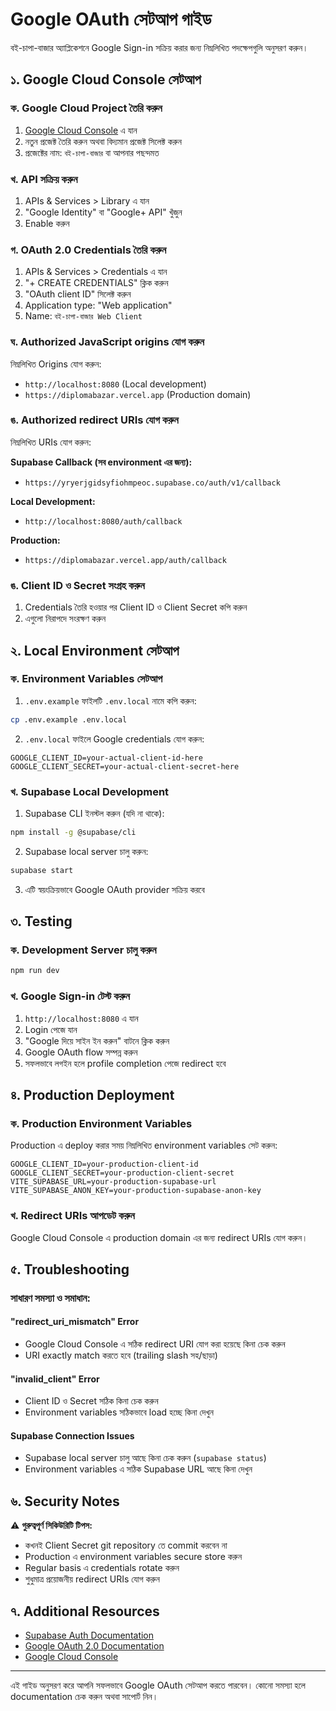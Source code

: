 # Google OAuth সেটআপ গাইড

বই-চাপা-বাজার অ্যাপ্লিকেশনে Google Sign-in সক্রিয় করার জন্য নিম্নলিখিত পদক্ষেপগুলি অনুসরণ করুন।

## ১. Google Cloud Console সেটআপ

### ক. Google Cloud Project তৈরি করুন
1. [Google Cloud Console](https://console.cloud.google.com/) এ যান
2. নতুন প্রজেক্ট তৈরি করুন অথবা বিদ্যমান প্রজেক্ট সিলেক্ট করুন
3. প্রজেক্টের নাম: `বই-চাপা-বাজার` বা আপনার পছন্দমত

### খ. API সক্রিয় করুন
1. APIs & Services > Library এ যান
2. "Google Identity" বা "Google+ API" খুঁজুন
3. Enable করুন

### গ. OAuth 2.0 Credentials তৈরি করুন
1. APIs & Services > Credentials এ যান
2. "+ CREATE CREDENTIALS" ক্লিক করুন
3. "OAuth client ID" সিলেক্ট করুন
4. Application type: "Web application"
5. Name: `বই-চাপা-বাজার Web Client`

### ঘ. Authorized JavaScript origins যোগ করুন
নিম্নলিখিত Origins যোগ করুন:
- `http://localhost:8080` (Local development)
- `https://diplomabazar.vercel.app` (Production domain)

### ঙ. Authorized redirect URIs যোগ করুন
নিম্নলিখিত URIs যোগ করুন:

**Supabase Callback (সব environment এর জন্য):**
- `https://yryerjgidsyfiohmpeoc.supabase.co/auth/v1/callback`

**Local Development:**
- `http://localhost:8080/auth/callback`

**Production:**
- `https://diplomabazar.vercel.app/auth/callback`

### ঙ. Client ID ও Secret সংগ্রহ করুন
1. Credentials তৈরি হওয়ার পর Client ID ও Client Secret কপি করুন
2. এগুলো নিরাপদে সংরক্ষণ করুন

## ২. Local Environment সেটআপ

### ক. Environment Variables সেটআপ
1. `.env.example` ফাইলটি `.env.local` নামে কপি করুন:
```bash
cp .env.example .env.local
```

2. `.env.local` ফাইলে Google credentials যোগ করুন:
```
GOOGLE_CLIENT_ID=your-actual-client-id-here
GOOGLE_CLIENT_SECRET=your-actual-client-secret-here
```

### খ. Supabase Local Development
1. Supabase CLI ইনস্টল করুন (যদি না থাকে):
```bash
npm install -g @supabase/cli
```

2. Supabase local server চালু করুন:
```bash
supabase start
```

3. এটি স্বয়ংক্রিয়ভাবে Google OAuth provider সক্রিয় করবে

## ৩. Testing

### ক. Development Server চালু করুন
```bash
npm run dev
```

### খ. Google Sign-in টেস্ট করুন
1. `http://localhost:8080` এ যান
2. Login পেজে যান
3. "Google দিয়ে সাইন ইন করুন" বাটনে ক্লিক করুন
4. Google OAuth flow সম্পন্ন করুন
5. সফলভাবে লগইন হলে profile completion পেজে redirect হবে

## ৪. Production Deployment

### ক. Production Environment Variables
Production এ deploy করার সময় নিম্নলিখিত environment variables সেট করুন:

```
GOOGLE_CLIENT_ID=your-production-client-id
GOOGLE_CLIENT_SECRET=your-production-client-secret
VITE_SUPABASE_URL=your-production-supabase-url
VITE_SUPABASE_ANON_KEY=your-production-supabase-anon-key
```

### খ. Redirect URIs আপডেট করুন
Google Cloud Console এ production domain এর জন্য redirect URIs যোগ করুন।

## ৫. Troubleshooting

### সাধারণ সমস্যা ও সমাধান:

#### "redirect_uri_mismatch" Error
- Google Cloud Console এ সঠিক redirect URI যোগ করা হয়েছে কিনা চেক করুন
- URI exactly match করতে হবে (trailing slash সহ/ছাড়া)

#### "invalid_client" Error
- Client ID ও Secret সঠিক কিনা চেক করুন
- Environment variables সঠিকভাবে load হচ্ছে কিনা দেখুন

#### Supabase Connection Issues
- Supabase local server চালু আছে কিনা চেক করুন (`supabase status`)
- Environment variables এ সঠিক Supabase URL আছে কিনা দেখুন

## ৬. Security Notes

⚠️ **গুরুত্বপূর্ণ সিকিউরিটি টিপস:**
- কখনই Client Secret git repository তে commit করবেন না
- Production এ environment variables secure store করুন
- Regular basis এ credentials rotate করুন
- শুধুমাত্র প্রয়োজনীয় redirect URIs যোগ করুন

## ৭. Additional Resources

- [Supabase Auth Documentation](https://supabase.com/docs/guides/auth)
- [Google OAuth 2.0 Documentation](https://developers.google.com/identity/protocols/oauth2)
- [Google Cloud Console](https://console.cloud.google.com/)

---

এই গাইড অনুসরণ করে আপনি সফলভাবে Google OAuth সেটআপ করতে পারবেন। কোনো সমস্যা হলে documentation চেক করুন অথবা সাপোর্ট নিন।
